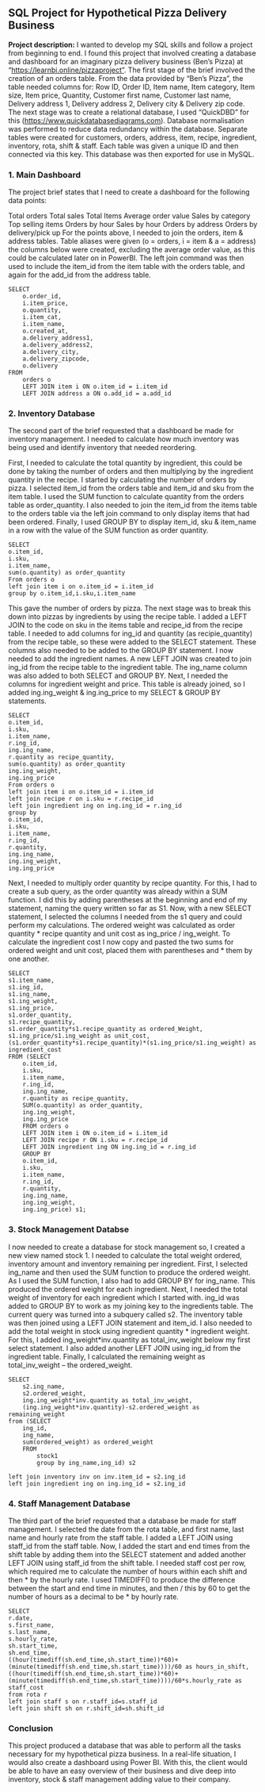 ## SQL Project for Hypothetical Pizza Delivery Business

**Project description:** I wanted to develop my SQL skills and follow a project from beginning to end. I found this project that involved creating a database and dashboard for an imaginary pizza delivery business (Ben’s Pizza) at “https://learnbi.online/pizzaproject”. The first stage of the brief involved the creation of an orders table. From the data provided by “Ben’s Pizza”, the table needed columns for: Row ID, Order ID, Item name, Item category, Item size, Item price, Quantity, Customer first name, Customer last name, Delivery address 1, Delivery address 2, Delivery city & Delivery zip code. The next stage was to create a relational database, I used “QuickDBD” for this (https://www.quickdatabasediagrams.com). Database normalisation was performed to reduce data redundancy within the database. Separate tables were created for customers, orders, address, item, recipe, ingredient, inventory, rota, shift & staff. Each table was given a unique ID and then connected via this key. This database was then exported for use in MySQL.

### 1. Main Dashboard

The project brief states that I need to create a dashboard for the following data points:

Total orders
Total sales
Total Items
Average order value
Sales by category
Top selling items
Orders by hour
Sales by hour
Orders by address
Orders by delivery/pick up
For the points above, I needed to join the orders, item & address tables. Table aliases were given (o = orders, i = item & a = address) the columns below were created, excluding the average order value, as this could be calculated later on in PowerBI. The left join command was then used to include the item_id from the item table with the orders table, and again for the add_id from the address table. 

```
SELECT
	o.order_id,
	i.item_price,
	o.quantity,
	i.item_cat,
	i.item_name,
	o.created_at,
	a.delivery_address1,
	a.delivery_address2,
	a.delivery_city,
	a.delivery_zipcode,
	o.delivery 
FROM
	orders o
	LEFT JOIN item i ON o.item_id = i.item_id
	LEFT JOIN address a ON o.add_id = a.add_id
```

### 2. Inventory Database

The second part of the brief requested that a dashboard be made for inventory management. I needed to calculate how much inventory was being used and identify inventory that needed reordering.

First, I needed to calculate the total quantity by ingredient, this could be done by taking the number of orders and then multiplying by the ingredient quantity in the recipe. I started by calculating the number of orders by pizza. I selected item_id from the orders table and item_id and sku from the item table. I used the SUM function to calculate quantity from the orders table as order_quantity. I also needed to join the item_id from the items table to the orders table via the left join command to only display items that had been ordered. Finally, I used GROUP BY to display item_id, sku & item_name in a row with the value of the SUM function as order quantity.

```
SELECT
o.item_id,
i.sku,
i.item_name,
sum(o.quantity) as order_quantity
From orders o
left join item i on o.item_id = i.item_id
group by o.item_id,i.sku,i.item_name
```

This gave the number of orders by pizza. The next stage was to break this down into pizzas by ingredients by using the recipe table. I added a LEFT JOIN to the code on sku in the items table and recipe_id from the recipe table. I needed to add columns for ing_id and quantity (as recipie_quantity) from the recipe table, so these were added to the SELECT statement. These columns also needed to be added to the GROUP BY statement. I now needed to add the ingredient names. A new LEFT JOIN was created to join ing_id from the recipe table to the ingredient table. The ing_name column was also added to both SELECT and GROUP BY. Next, I needed the columns for ingredient weight and price. This table is already joined, so I added ing.ing_weight & ing.ing_price to my SELECT & GROUP BY statements.

```
SELECT
o.item_id,
i.sku,
i.item_name,
r.ing_id,
ing.ing_name,
r.quantity as recipe_quantity,
sum(o.quantity) as order_quantity
ing.ing_weight,
ing.ing_price
From orders o
left join item i on o.item_id = i.item_id
left join recipe r on i.sku = r.recipe_id
left join ingredient ing on ing.ing_id = r.ing_id
group by 
o.item_id,
i.sku,
i.item_name,
r.ing_id,
r.quantity,
ing.ing_name,
ing.ing_weight,
ing.ing_price
```

Next, I needed to multiply order quantity by recipe quantity. For this, I had to create a sub query, as the order quantity was already within a SUM function. I did this by adding parentheses at the beginning and end of my statement, naming the query written so far as S1. Now, with a new SELECT statement, I selected the columns I needed from the s1 query and could perform my calculations. The ordered weight was calculated as order quantity * recipe quantity and unit cost as ing_price / ing_weight. To calculate the ingredient cost I now copy and pasted the two sums for ordered weight and unit cost, placed them with parentheses and * them by one another.

```
SELECT
s1.item_name,
s1.ing_id,
s1.ing_name,
s1.ing_weight,
s1.ing_price,
s1.order_quantity,
s1.recipe_quantity,
s1.order_quantity*s1.recipe_quantity as ordered_Weight,
s1.ing_price/s1.ing_weight as unit_cost,
(s1.order_quantity*s1.recipe_quantity)*(s1.ing_price/s1.ing_weight) as ingredient_cost   
FROM (SELECT
	o.item_id,
	i.sku,
	i.item_name,
	r.ing_id,
	ing.ing_name,
	r.quantity as recipe_quantity,
	SUM(o.quantity) as order_quantity,
	ing.ing_weight,
	ing.ing_price
	FROM orders o
	LEFT JOIN item i ON o.item_id = i.item_id
	LEFT JOIN recipe r ON i.sku = r.recipe_id
	LEFT JOIN ingredient ing ON ing.ing_id = r.ing_id
	GROUP BY 
	o.item_id,
	i.sku,
	i.item_name,
	r.ing_id,
	r.quantity,
	ing.ing_name,
	ing.ing_weight,
	ing.ing_price) s1;
```

### 3. Stock Management Databse

I now needed to create a database for stock management so, I created a new view named stock 1. I needed to calculate the total weight ordered, inventory amount and inventory remaining per ingredient. First, I selected ing_name and then used the SUM function to produce the ordered weight. As I used the SUM function, I also had to add GROUP BY for ing_name. This produced the ordered weight for each ingredient. Next, I needed the total weight of inventory for each ingredient which I started with. ing_id was added to GROUP BY to work as my joining key to the ingredients table. The current query was turned into a subquery called s2. The inventory table was then joined using a LEFT JOIN statement and item_id. I also needed to add the total weight in stock using ingredient quantity * ingredient weight. For this, I added ing_weight*inv.quantity as total_inv_weight below my first select statement. I also added another LEFT JOIN using ing_id from the ingredient table. Finally, I calculated the remaining weight as total_inv_weight – the ordered_weight.

```
SELECT 
	s2.ing_name,
	s2.ordered_weight,
	ing.ing_weight*inv.quantity as total_inv_weight,
	(ing.ing_weight*inv.quantity)-s2.ordered_weight as remaining_weight
from (SELECT
	ing_id,
	ing_name,
	sum(ordered_weight) as ordered_weight
	FROM
		stock1
		group by ing_name,ing_id) s2

left join inventory inv on inv.item_id = s2.ing_id
left join ingredient ing on ing.ing_id = s2.ing_id
```

### 4. Staff Management Database

The third part of the brief requested that a database be made for staff management. I selected the date from the rota table, and first name, last name and hourly rate from the staff table. I added a LEFT JOIN using staff_id from the staff table. Now, I added the start and end times from the shift table by adding them into the SELECT statement and added another LEFT JOIN using staff_id from the shift table. I needed staff cost per row, which required me to calculate the number of hours within each shift and then * by the hourly rate. I used TIMEDIFF() to produce the difference between the start and end time in minutes, and then / this by 60 to get the number of hours as a decimal to be * by hourly rate.

```
SELECT
r.date,
s.first_name,
s.last_name,
s.hourly_rate,
sh.start_time,
sh.end_time,
((hour(timediff(sh.end_time,sh.start_time))*60)+(minute(timediff(sh.end_time,sh.start_time))))/60 as hours_in_shift,
((hour(timediff(sh.end_time,sh.start_time))*60)+(minute(timediff(sh.end_time,sh.start_time))))/60*s.hourly_rate as staff_cost
from rota r
left join staff s on r.staff_id=s.staff_id
left join shift sh on r.shift_id=sh.shift_id
```

### Conclusion

This project produced a database that was able to perform all the tasks necessary for my hypothetical pizza business. In a real-life situation, I would also create a dashboard using Power BI. With this, the client would be able to have an easy overview of their business and dive deep into inventory, stock & staff management adding value to their company.    
